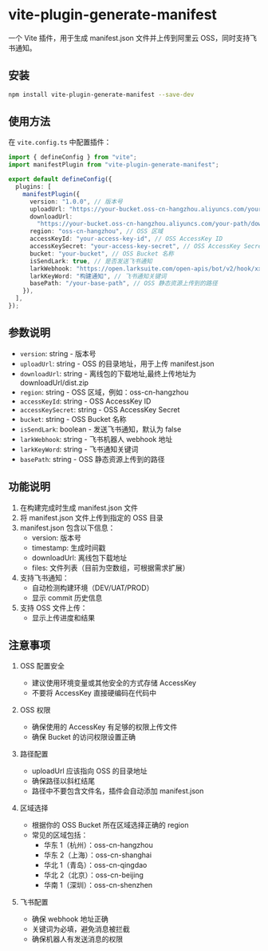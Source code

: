 # vite-plugin-generate-manifest

一个 Vite 插件，用于生成 manifest.json 文件并上传到阿里云 OSS，同时支持飞书通知。

## 安装

```bash
npm install vite-plugin-generate-manifest --save-dev
```

## 使用方法

在 `vite.config.ts` 中配置插件：

```typescript
import { defineConfig } from "vite";
import manifestPlugin from "vite-plugin-generate-manifest";

export default defineConfig({
  plugins: [
    manifestPlugin({
      version: "1.0.0", // 版本号
      uploadUrl: "https://your-bucket.oss-cn-hangzhou.aliyuncs.com/your-path/", // manifest.json 上传位置
      downloadUrl:
        "https://your-bucket.oss-cn-hangzhou.aliyuncs.com/your-path/download", // 离线包下载地址,最终上传地址为 downloadUrl/dist.zip
      region: "oss-cn-hangzhou", // OSS 区域
      accessKeyId: "your-access-key-id", // OSS AccessKey ID
      accessKeySecret: "your-access-key-secret", // OSS AccessKey Secret
      bucket: "your-bucket", // OSS Bucket 名称
      isSendLark: true, // 是否发送飞书通知
      larkWebhook: "https://open.larksuite.com/open-apis/bot/v2/hook/xxx", // 飞书机器人 webhook 地址
      larkKeyWord: "构建通知", // 飞书通知关键词
      basePath: "/your-base-path", // OSS 静态资源上传到的路径
    }),
  ],
});
```

## 参数说明

- `version`: string - 版本号
- `uploadUrl`: string - OSS 的目录地址，用于上传 manifest.json
- `downloadUrl`: string - 离线包的下载地址,最终上传地址为 downloadUrl/dist.zip
- `region`: string - OSS 区域，例如：oss-cn-hangzhou
- `accessKeyId`: string - OSS AccessKey ID
- `accessKeySecret`: string - OSS AccessKey Secret
- `bucket`: string - OSS Bucket 名称
- `isSendLark`: boolean - 发送飞书通知，默认为 false
- `larkWebhook`: string - 飞书机器人 webhook 地址
- `larkKeyWord`: string - 飞书通知关键词
- `basePath`: string - OSS 静态资源上传到的路径

## 功能说明

1. 在构建完成时生成 manifest.json 文件
2. 将 manifest.json 文件上传到指定的 OSS 目录
3. manifest.json 包含以下信息：
   - version: 版本号
   - timestamp: 生成时间戳
   - downloadUrl: 离线包下载地址
   - files: 文件列表（目前为空数组，可根据需求扩展）
4. 支持飞书通知：
   - 自动检测构建环境（DEV/UAT/PROD）
   - 显示 commit 历史信息
5. 支持 OSS 文件上传：
   - 显示上传进度和结果

## 注意事项

1. OSS 配置安全

   - 建议使用环境变量或其他安全的方式存储 AccessKey
   - 不要将 AccessKey 直接硬编码在代码中

2. OSS 权限

   - 确保使用的 AccessKey 有足够的权限上传文件
   - 确保 Bucket 的访问权限设置正确

3. 路径配置

   - uploadUrl 应该指向 OSS 的目录地址
   - 确保路径以斜杠结尾
   - 路径中不要包含文件名，插件会自动添加 manifest.json

4. 区域选择

   - 根据你的 OSS Bucket 所在区域选择正确的 region
   - 常见的区域包括：
     - 华东 1（杭州）：oss-cn-hangzhou
     - 华东 2（上海）：oss-cn-shanghai
     - 华北 1（青岛）：oss-cn-qingdao
     - 华北 2（北京）：oss-cn-beijing
     - 华南 1（深圳）：oss-cn-shenzhen

5. 飞书配置
   - 确保 webhook 地址正确
   - 关键词为必填，避免消息被拦截
   - 确保机器人有发送消息的权限
